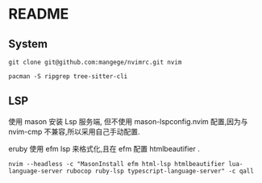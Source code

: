 # README

## System

```
git clone git@github.com:mangege/nvimrc.git nvim

pacman -S ripgrep tree-sitter-cli
```


## LSP

使用 mason 安装 Lsp 服务端, 但不使用 mason-lspconfig.nvim 配置,因为与 nvim-cmp 不兼容,所以采用自己手动配置.

eruby 使用 efm lsp 来格式化,且在 efm 配置 htmlbeautifier .

`nvim --headless -c "MasonInstall efm html-lsp htmlbeautifier lua-language-server rubocop ruby-lsp typescript-language-server" -c qall`

